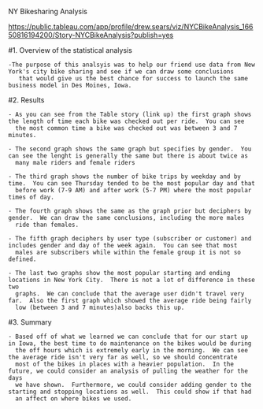 NY Bikesharing Analysis

https://public.tableau.com/app/profile/drew.sears/viz/NYCBikeAnalysis_16650816194200/Story-NYCBikeAnalysis?publish=yes

#1. Overview of the statistical analysis
	
	-The purpose of this analsyis was to help our friend use data from New York's city bike sharing and see if we can draw some conclusions
       that would give us the best chance for success to launch the same business model in Des Moines, Iowa.

#2. Results
	
	- As you can see from the Table story (link up) the first graph shows the length of time each bike was checked out per ride.  You can see
	  the most common time a bike was checked out was between 3 and 7 minutes.
	  
	- The second graph shows the same graph but specifies by gender.  You can see the lenght is generally the same but there is about twice as
	  many male riders and female riders
	  
	- The third graph shows the number of bike trips by weekday and by time.  You can see Thursday tended to be the most popular day and that
	  before work (7-9 AM) and after work (5-7 PM) where the most popular times of day.
	  
	- The fourth graph shows the same as the graph prior but deciphers by gender.  We can draw the same conclusions, including the more males
	  ride than females.  
	  
	- The fifth graph deciphers by user type (subscriber or customer) and includes gender and day of the week again.  You can see that most 
	  males are subscribers while within the female group it is not so defined.
	  
	- The last two graphs show the most popular starting and ending locations in New York City.  There is not a lot of difference in these two
	  graphs.  We can conclude that the average user didn't travel very far.  Also the first graph which showed the average ride being fairly
	  low (between 3 and 7 minutes)also backs this up.

#3. Summary
	
	- Based off of what we learned we can conclude that for our start up in Iowa, the best time to do maintenance on the bikes would be during
	  the off hours which is extremely early in the morning.  We can see the average ride isn't very far as well, so we should concentrate 
	  most of the bikes in places with a heavier population.  In the future, we could consider an analysis of pulling the weather for the days
	  we have shown.  Furthermore, we could consider adding gender to the starting and stopping locations as well.  This could show if that had
	  an affect on where bikes we used.
